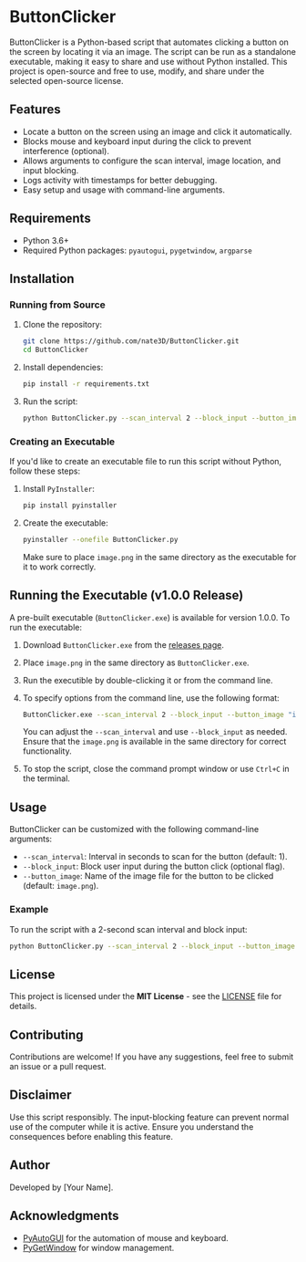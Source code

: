 # ButtonClicker

ButtonClicker is a Python-based script that automates clicking a button on the screen by locating it via an image. The script can be run as a standalone executable, making it easy to share and use without Python installed. This project is open-source and free to use, modify, and share under the selected open-source license.

## Features

- Locate a button on the screen using an image and click it automatically.
- Blocks mouse and keyboard input during the click to prevent interference (optional).
- Allows arguments to configure the scan interval, image location, and input blocking.
- Logs activity with timestamps for better debugging.
- Easy setup and usage with command-line arguments.

## Requirements

- Python 3.6+
- Required Python packages: `pyautogui`, `pygetwindow`, `argparse`

## Installation

### Running from Source

1. Clone the repository:

   ```sh
   git clone https://github.com/nate3D/ButtonClicker.git
   cd ButtonClicker
   ```

2. Install dependencies:

   ```sh
   pip install -r requirements.txt
   ```

3. Run the script:

   ```sh
   python ButtonClicker.py --scan_interval 2 --block_input --button_image "image.png"
   ```

### Creating an Executable

If you'd like to create an executable file to run this script without Python, follow these steps:

1. Install `PyInstaller`:

   ```sh
   pip install pyinstaller
   ```

2. Create the executable:

   ```sh
   pyinstaller --onefile ButtonClicker.py
   ```

   Make sure to place `image.png` in the same directory as the executable for it to work correctly.

## Running the Executable (v1.0.0 Release)

A pre-built executable (`ButtonClicker.exe`) is available for version 1.0.0. To run the executable:

1. Download `ButtonClicker.exe` from the [releases page](https://github.com/nate3D/ButtonClicker/releases/tag/1.0.0).
2. Place `image.png` in the same directory as `ButtonClicker.exe`.
3. Run the executible by double-clicking it or from the command line.
4. To specify options from the command line, use the following format:

   ```sh
   ButtonClicker.exe --scan_interval 2 --block_input --button_image "image.png"
   ```

   You can adjust the `--scan_interval` and use `--block_input` as needed. Ensure that the `image.png` is available in the same directory for correct functionality.
5. To stop the script, close the command prompt window or use `Ctrl+C` in the terminal.

## Usage

ButtonClicker can be customized with the following command-line arguments:

- `--scan_interval`: Interval in seconds to scan for the button (default: 1).
- `--block_input`: Block user input during the button click (optional flag).
- `--button_image`: Name of the image file for the button to be clicked (default: `image.png`).

### Example

To run the script with a 2-second scan interval and block input:

```sh
python ButtonClicker.py --scan_interval 2 --block_input --button_image "image.png"
```

## License

This project is licensed under the **MIT License** - see the [LICENSE](LICENSE) file for details.

## Contributing

Contributions are welcome! If you have any suggestions, feel free to submit an issue or a pull request.

## Disclaimer

Use this script responsibly. The input-blocking feature can prevent normal use of the computer while it is active. Ensure you understand the consequences before enabling this feature.

## Author

Developed by [Your Name].

## Acknowledgments

- [PyAutoGUI](https://pyautogui.readthedocs.io/) for the automation of mouse and keyboard.
- [PyGetWindow](https://github.com/asweigart/PyGetWindow) for window management.

